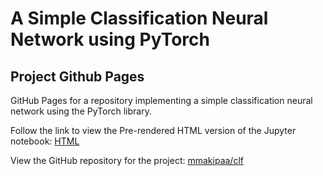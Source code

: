 
# A Simple Classification Neural Network using PyTorch

## Project Github Pages

GitHub Pages for a repository implementing a simple classification neural network using the PyTorch library.

Follow the link to view the Pre-rendered HTML version of the Jupyter notebook: [HTML](classification_with_pytorch.html)

View the GitHub repository for the project: [mmakipaa/clf](https://github.com/mmakipaa/clf)